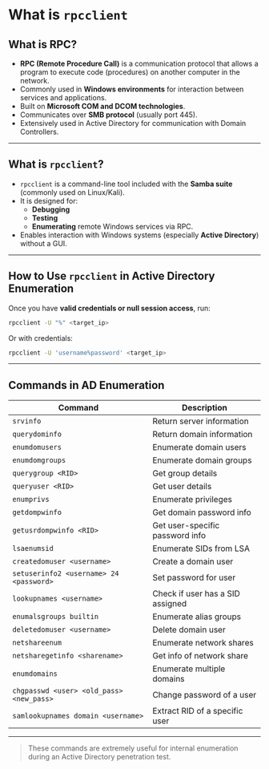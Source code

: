 #  What is `rpcclient`

##  What is RPC?
- **RPC (Remote Procedure Call)** is a communication protocol that allows a program to execute code (procedures) on another computer in the network.
- Commonly used in **Windows environments** for interaction between services and applications.
- Built on **Microsoft COM and DCOM technologies**.
- Communicates over **SMB protocol** (usually port 445).
- Extensively used in Active Directory for communication with Domain Controllers.

---

##  What is `rpcclient`?
- `rpcclient` is a command-line tool included with the **Samba suite** (commonly used on Linux/Kali).
- It is designed for:
  - **Debugging**
  - **Testing**
  - **Enumerating** remote Windows services via RPC.
- Enables interaction with Windows systems (especially **Active Directory**) without a GUI.

---

##  How to Use `rpcclient` in Active Directory Enumeration

Once you have **valid credentials or null session access**, run:

```bash
rpcclient -U "%" <target_ip>
```

Or with credentials:

```bash
rpcclient -U 'username%password' <target_ip>
```

---

##   Commands in AD Enumeration

| Command | Description |
|---------|-------------|
| `srvinfo` | Return server information |
| `querydominfo` | Return domain information |
| `enumdomusers` | Enumerate domain users |
| `enumdomgroups` | Enumerate domain groups |
| `querygroup <RID>` | Get group details |
| `queryuser <RID>` | Get user details |
| `enumprivs` | Enumerate privileges |
| `getdompwinfo` | Get domain password info |
| `getusrdompwinfo <RID>` | Get user-specific password info |
| `lsaenumsid` | Enumerate SIDs from LSA |
| `createdomuser <username>` | Create a domain user |
| `setuserinfo2 <username> 24 <password>` | Set password for user |
| `lookupnames <username>` | Check if user has a SID assigned |
| `enumalsgroups builtin` | Enumerate alias groups |
| `deletedomuser <username>` | Delete domain user |
| `netshareenum` | Enumerate network shares |
| `netsharegetinfo <sharename>` | Get info of network share |
| `enumdomains` | Enumerate multiple domains |
| `chgpasswd <user> <old_pass> <new_pass>` | Change password of a user |
| `samlookupnames domain <username>` | Extract RID of a specific user |

---

> These commands are extremely useful for internal enumeration during an Active Directory penetration test.